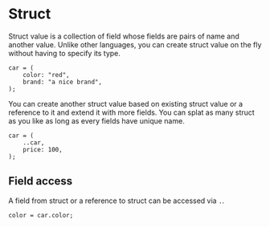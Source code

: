 # Struct

Struct value is a collection of field whose fields are pairs of name and another value. Unlike other languages, you can create struct value on the fly without having to specify its type.

```butter
car = (
    color: "red",
    brand: "a nice brand",
);
```

You can create another struct value based on existing struct value or a reference to it and extend it with more fields. You can splat as many struct as you like as long as every fields have unique name.

```butter
car = (
    ..car,
    price: 100,
);
```

## Field access

A field from struct or a reference to struct can be accessed via `.`.

```butter
color = car.color;
```
